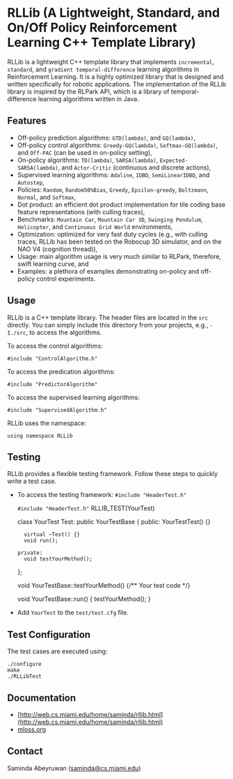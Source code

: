 RLLib (A Lightweight, Standard, and On/Off Policy Reinforcement Learning C++ Template Library)
==============================================================================================

RLLib is a lightweight C++ template library that implements `incremental`, `standard`, and `gradient temporal-difference` learning algorithms in Reinforcement Learning. It is a highly optimized library that is designed and written specifically for robotic applications. The implementation of the RLLib library is inspired by the RLPark API, which is a library of temporal-difference learning algorithms written in Java. 

Features
--------

* Off-policy prediction algorithms: `GTD(lambda)`, and `GQ(lambda)`,
* Off-policy control algorithms:  `Greedy-GQ(lambda)`, `Softmax-GQ(lambda)`, and `Off-PAC` (can be used in on-policy setting),
* On-policy algorithms: `TD(lambda)`, `SARSA(lambda)`, `Expected-SARSA(lambda)`, and `Actor-Critic` (continuous and discrete actions), 
* Supervised learning algorithms: `Adaline`, `IDBD`, `SemiLinearIDBD`, and `Autostep`, 
* Policies: `Random`, `Random50%Bias`, `Greedy`, `Epsilon-greedy`, `Boltzmann`, `Normal`, and `Softmax`,
* Dot product: an efficient dot product implementation for tile coding base feature representations (with culling traces),
* Benchmarks: `Mountain Car`, `Mountain Car 3D`, `Swinging Pendulum`, `Helicopter`, and `Continuous Grid World` environments,
* Optimization: optimized for very fast duty cycles (e.g., with culling traces, RLLib has been tested on the Robocup 3D simulator, and on the NAO V4  (cognition thread)), 
* Usage: main algorithm usage is very much similar to RLPark, therefore, swift learning curve, and
* Examples: a plethora of examples demonstrating on-policy and off-policy control experiments.


Usage
-----

RLLib is a C++ template library. The header files are located in the `src` directly. You can simply include this directory from your projects, e.g., `-I./src`, to access the algorithms.

To access the control algorithms:
    
    #include "ControlAlgorithm.h"

To access the predication algorithms:
   
    #include "PredictorAlgorithm"
 
To access the supervised learning algorithms:
   
    #include "SupervisedAlgorithm.h"

RLLib uses the namespace: 

    using namespace RLLib


Testing
-------

RLLib provides a flexible testing framework. Follow these steps to quickly write a test case.

* To access the testing framework: `#include "HeaderTest.h"`

    `#include "HeaderTest.h"`
    RLLIB_TEST(YourTest)

    class YourTest Test: public YourTestBase
    {
      public:
        YourTestTest() {}

        virtual ~Test() {}
        void run();

      private:
        void testYourMethod();
    };  

    void YourTestBase::testYourMethod() {/** Your test code */}

    void YourTestBase::run() { testYourMethod(); }


* Add `YourTest` to the `test/test.cfg` file.

Test Configuration
-------------------

The test cases are executed using:
   
    ./configure
    make
    ./RLLibTest

Documentation
------------- 
   
* [http://web.cs.miami.edu/home/saminda/rllib.html](http://web.cs.miami.edu/home/saminda/rllib.html)
* [mloss.org](https://mloss.org/software/view/502/)  


Contact
-------

   Saminda Abeyruwan (saminda@cs.miami.edu)


